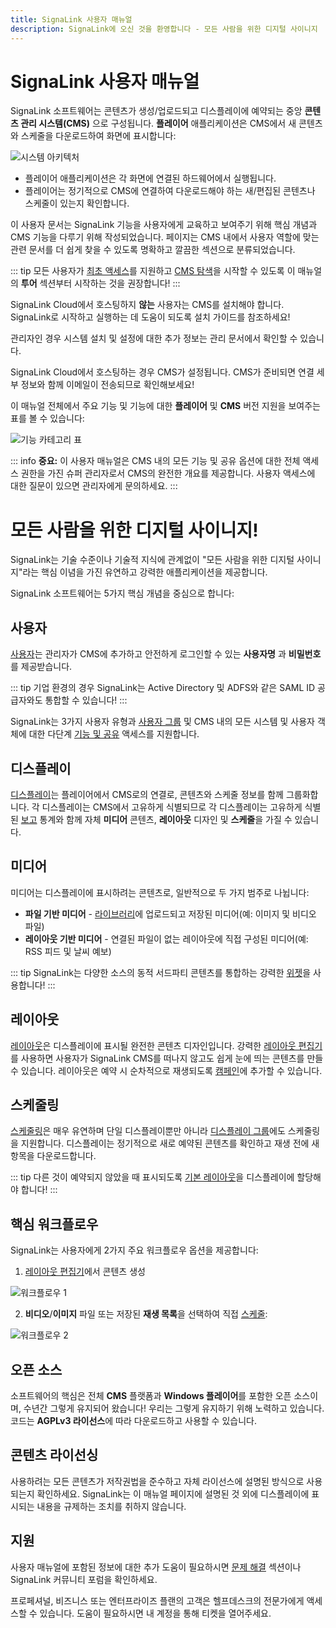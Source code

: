 ```yaml
---
title: SignaLink 사용자 매뉴얼
description: SignaLink에 오신 것을 환영합니다 - 모든 사람을 위한 디지털 사이니지
---
```


# SignaLink 사용자 매뉴얼

SignaLink 소프트웨어는 콘텐츠가 생성/업로드되고 디스플레이에 예약되는 중앙 **콘텐츠 관리 시스템(CMS)** 으로 구성됩니다. **플레이어** 애플리케이션은 CMS에서 새 콘텐츠와 스케줄을 다운로드하여 화면에 표시합니다:

![시스템 아키텍처](/img/v4_tour_system_architecture.png)

- 플레이어 애플리케이션은 각 화면에 연결된 하드웨어에서 실행됩니다.
- 플레이어는 정기적으로 CMS에 연결하여 다운로드해야 하는 새/편집된 콘텐츠나 스케줄이 있는지 확인합니다.

이 사용자 문서는 SignaLink 기능을 사용자에게 교육하고 보여주기 위해 핵심 개념과 CMS 기능을 다루기 위해 작성되었습니다. 페이지는 CMS 내에서 사용자 역할에 맞는 관련 문서를 더 쉽게 찾을 수 있도록 명확하고 깔끔한 섹션으로 분류되었습니다.

::: tip
모든 사용자가 [최초 액세스](/guide/tour/user-access)를 지원하고 [CMS 탐색](/guide/tour/cms-navigation)을 시작할 수 있도록 이 매뉴얼의 **투어** 섹션부터 시작하는 것을 권장합니다!
:::

SignaLink Cloud에서 호스팅하지 **않는** 사용자는 CMS를 설치해야 합니다. SignaLink로 시작하고 실행하는 데 도움이 되도록 설치 가이드를 참조하세요!

관리자인 경우 시스템 설치 및 설정에 대한 추가 정보는 관리 문서에서 확인할 수 있습니다.

SignaLink Cloud에서 호스팅하는 경우 CMS가 설정됩니다. CMS가 준비되면 연결 세부 정보와 함께 이메일이 전송되므로 확인해보세요!

이 매뉴얼 전체에서 주요 기능 및 기능에 대한 **플레이어** 및 **CMS** 버전 지원을 보여주는 표를 볼 수 있습니다:

![기능 카테고리 표](/img/v4_tour_feature_category_table.png)

::: info
**중요:** 이 사용자 매뉴얼은 CMS 내의 모든 기능 및 공유 옵션에 대한 전체 액세스 권한을 가진 슈퍼 관리자로서 CMS의 완전한 개요를 제공합니다. 사용자 액세스에 대한 질문이 있으면 관리자에게 문의하세요.
:::

# 모든 사람을 위한 디지털 사이니지!

SignaLink는 기술 수준이나 기술적 지식에 관계없이 "모든 사람을 위한 디지털 사이니지"라는 핵심 이념을 가진 유연하고 강력한 애플리케이션을 제공합니다.

SignaLink 소프트웨어는 5가지 핵심 개념을 중심으로 합니다:

## 사용자

[사용자](/guide/users/administration)는 관리자가 CMS에 추가하고 안전하게 로그인할 수 있는 **사용자명** 과 **비밀번호**를 제공받습니다.

::: tip
기업 환경의 경우 SignaLink는 Active Directory 및 ADFS와 같은 SAML ID 공급자와도 통합할 수 있습니다!
:::

SignaLink는 3가지 사용자 유형과 [사용자 그룹](/guide/users/groups) 및 CMS 내의 모든 시스템 및 사용자 객체에 대한 다단계 [기능 및 공유](/guide/users/features-and-sharing) 액세스를 지원합니다.

## 디스플레이

[디스플레이](/guide/displays)는 플레이어에서 CMS로의 연결로, 콘텐츠와 스케줄 정보를 함께 그룹화합니다. 각 디스플레이는 CMS에서 고유하게 식별되므로 각 디스플레이는 고유하게 식별된 [보고](/guide/displays/metrics) 통계와 함께 자체 **미디어** 콘텐츠, **레이아웃** 디자인 및 **스케줄**을 가질 수 있습니다.

## 미디어

미디어는 디스플레이에 표시하려는 콘텐츠로, 일반적으로 두 가지 범주로 나뉩니다:

- **파일 기반 미디어** - [라이브러리](/guide/media/library)에 업로드되고 저장된 미디어(예: 이미지 및 비디오 파일)
- **레이아웃 기반 미디어** - 연결된 파일이 없는 레이아웃에 직접 구성된 미디어(예: RSS 피드 및 날씨 예보)

::: tip
SignaLink는 다양한 소스의 동적 서드파티 콘텐츠를 통합하는 강력한 [위젯](/guide/layouts/editor#widgets)을 사용합니다!
:::

## 레이아웃

[레이아웃](/guide/layouts)은 디스플레이에 표시될 완전한 콘텐츠 디자인입니다. 강력한 [레이아웃 편집기](/guide/layouts/editor)를 사용하면 사용자가 SignaLink CMS를 떠나지 않고도 쉽게 눈에 띄는 콘텐츠를 만들 수 있습니다. 레이아웃은 예약 시 순차적으로 재생되도록 [캠페인](/guide/layouts/campaigns)에 추가할 수 있습니다.

## 스케줄링

[스케줄링](/guide/scheduling/events)은 매우 유연하며 단일 디스플레이뿐만 아니라 [디스플레이 그룹](/guide/displays/groups)에도 스케줄링을 지원합니다. 디스플레이는 정기적으로 새로 예약된 콘텐츠를 확인하고 재생 전에 새 항목을 다운로드합니다.

::: tip
다른 것이 예약되지 않았을 때 표시되도록 [기본 레이아웃](/guide/displays#default-layout)을 디스플레이에 할당해야 합니다!
:::

## 핵심 워크플로우

SignaLink는 사용자에게 2가지 주요 워크플로우 옵션을 제공합니다:

1. [레이아웃 편집기](/guide/layouts/editor)에서 콘텐츠 생성

![워크플로우 1](/img/v4_tour_workflow_1.png)

2. **비디오**/**이미지** 파일 또는 저장된 **재생 목록**을 선택하여 직접 [스케줄](/guide/scheduling/events#media-scheduling):

![워크플로우 2](/img/v4_tour_workflow_2.png)

## 오픈 소스

소프트웨어의 핵심은 전체 **CMS** 플랫폼과 **Windows 플레이어**를 포함한 오픈 소스이며, 수년간 그렇게 유지되어 왔습니다! 우리는 그렇게 유지하기 위해 노력하고 있습니다. 코드는 **AGPLv3 라이선스**에 따라 다운로드하고 사용할 수 있습니다.

## 콘텐츠 라이선싱

사용하려는 모든 콘텐츠가 저작권법을 준수하고 자체 라이선스에 설명된 방식으로 사용되는지 확인하세요. SignaLink는 이 매뉴얼 페이지에 설명된 것 외에 디스플레이에 표시되는 내용을 규제하는 조치를 취하지 않습니다.

## 지원

사용자 매뉴얼에 포함된 정보에 대한 추가 도움이 필요하시면 [문제 해결](/guide/troubleshooting) 섹션이나 SignaLink 커뮤니티 포럼을 확인하세요.

프로페셔널, 비즈니스 또는 엔터프라이즈 플랜의 고객은 헬프데스크의 전문가에게 액세스할 수 있습니다. 도움이 필요하시면 내 계정을 통해 티켓을 열어주세요.
